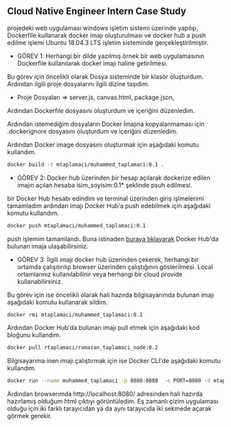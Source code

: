 ## Cloud Native Engineer Intern Case Study
projedeki web uygulaması windows işletim sistemi üzerinde yapılıp, Dockerfile kullanarak docker imajı oluşturulması ve docker hub a push edilme işlemi Ubuntu 18.04.3 LTS işletim sisteminde gerçekleştirilmiştir.

* GÖREV 1: Herhangi bir dilde yazılmış örnek bir web uygulamasının Dockerfile kullanılarak docker imajı
haline getirilmesi.

Bu görev için öncelikli olarak Dosya sisteminde bir klasör oluşturdum. Ardından ilgili proje dosyalarını ilgili dizine taşıdım.

* Proje Dosyaları => server.js, canvas.html, package.json,

Ardından Dockerfile dosyasını oluşturdum ve içeriğini düzenledim.

Ardından istemediğim dosyaların Docker İmajına kopyalanmaması için .dockerignore dosyasını oluşturdum ve içeriğini düzenledim.

Ardından Docker image dosyasını oluşturmak için aşağıdaki komutu kullandım.

```bash
docker build -t mtaplamaci/muhammed_taplamaci:0.1 .
```


* GÖREV 2: Docker hub üzerinden bir hesap açılarak dockerize edilen imajın açılan hesaba
isim_soyisim:0.1* şeklinde psuh edilmesi.

 bir Docker Hub hesabı edindim ve terminal üzerinden giriş işlmelerimi tamamladım ardından imajı Docker Hub'a push edebilmek için aşağıdaki komutu kullandım.

```bash
docker push mtaplamaci/muhammed_taplamaci:0.1
```
push işlemim tamamlandı. Buna istinaden [buraya tıklayarak](https://cloud.docker.com/u/muhammed81/repository/docker/muhammed81/muhammed_taplamaci) Docker Hub'da bulunan imaja ulaşabilirsiniz. 

* GÖREV 3: İlgili imajı docker hub üzerinden çekerek, herhangi bir ortamda çalışıtırılıp browser üzerinden
çalıştığının gösterilmesi. Local ortamlarınız kullanılabilinir veya herhangi bir cloud provide
kullanabilirsiniz.

Bu görev için ise öncelikli olarak hali hazırda bilgisayarımda bulunan imajı aşağıdaki komutu kullanarak sildim.

```bash
docker rmi mtaplamaci/muhammed_taplamaci:0.1
```
Ardından Docker Hub'da bulunan imajı pull etmek için aşağıdaki kod bloğunu kullandım.
```bash
docker pull rtaplamaci/ramazan_taplamaci_node:0.2
```
Bilgisayarıma inen imajı çalıştırmak için ise Docker CLI'de aşağıdaki komutu kullandım.
```bash
docker run --name muhammed_taplamaci -p 8080:8080  -e PORT=8080 -d mtaplamaci/muhammed_taplamaci:0.1
```
Ardından browserımda http://localhost:8080/ adresinden hali hazırda hazırlamış olduğum html çıktıyı görüntüledim.
Eş zamanlı çizim uygulaması olduğu için iki farklı tarayıcıdan ya da aynı tarayıcıda  iki sekmede açarak görmek gerekir.
